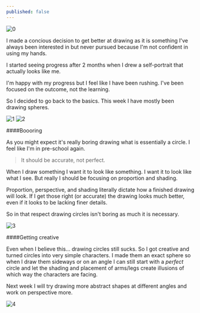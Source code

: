 ```yaml
---
published: false
---
```



![0](https://cloud.githubusercontent.com/assets/1730420/8841512/d5c41f5c-3131-11e5-8b46-3b11aa3a46cf.jpg)

I made a concious decision to get better at drawing as it is something I've always been interested in but never pursued because I'm not confident in using my hands.

I started seeing progress after 2 months when I drew a self-portrait that actually looks like me.

I'm happy with my progress but I feel like I have been rushing. I've been focused on the outcome, not the learning.

So I decided to go back to the basics. This week I have mostly been drawing spheres.

![1](https://cloud.githubusercontent.com/assets/1730420/8841516/d5cca32a-3131-11e5-98b9-2b614781fca4.jpg)
![2](https://cloud.githubusercontent.com/assets/1730420/8841513/d5ca4d78-3131-11e5-9544-b467d7b605a5.jpg)

####Boooring

As you might expect it's really boring drawing what is essentially a circle. I feel like I'm in pre-school again.

> It should be accurate, not perfect.

When I draw something I want it to look like something. I want it to look like what I see. But really I should be focusing on proportion and shading.

Proportion, perspective, and shading literally dictate how a finished drawing will look. If I get those right (or accurate) the drawing looks much better, even if it looks to be lacking finer details.

So in that respect drawing circles isn't boring as much it is necessary.

![3](https://cloud.githubusercontent.com/assets/1730420/8841514/d5cb12b2-3131-11e5-8cc2-6887323a431b.jpg)

####Getting creative

Even when I believe this... drawing circles still sucks. So I got creative and turned circles into very simple characters. I made them an exact sphere so when I draw them sideways or on an angle I can still start with a _perfect_ circle and let the shading and placement of arms/legs create illusions of which way the characters are facing.

Next week I will try drawing more abstract shapes at different angles and work on perspective more.

![4](https://cloud.githubusercontent.com/assets/1730420/8841515/d5cb4ffc-3131-11e5-9091-55c23f9e8976.jpg)
